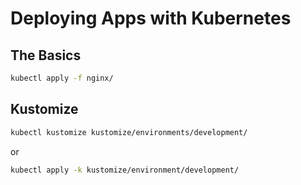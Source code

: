 # Deploying Apps with Kubernetes

## The Basics

```sh
kubectl apply -f nginx/
```

## Kustomize

```sh
kubectl kustomize kustomize/environments/development/
```

or

```sh
kubectl apply -k kustomize/environment/development/
```

